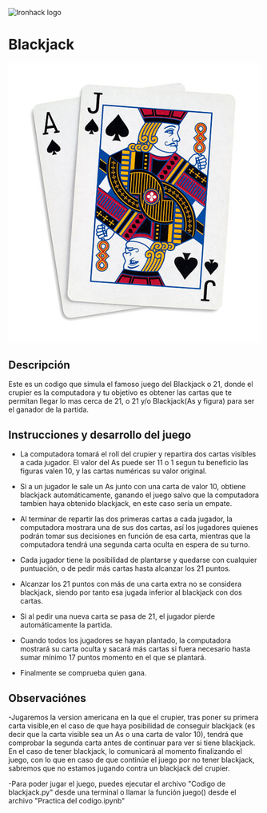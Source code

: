 ![Ironhack logo](https://i.imgur.com/1QgrNNw.png)

# Blackjack
##### ![](https://github.com/Tan30s/Blackjack/blob/main/imagenes/blackjack1.png)

## Descripción 
Este es un codigo que simula el famoso juego del Blackjack o 21, donde el crupier es la computadora y tu objetivo es obtener las cartas que te permitan llegar lo mas cerca de 21, o 21 y/o Blackjack(As y figura) para ser el ganador de la partida.  

## Instrucciones y desarrollo del juego

- La computadora tomará el roll del crupier y repartira dos cartas visibles a cada jugador. El valor del As puede ser 11 o 1 segun tu beneficio las figuras valen 10, y las cartas numéricas su valor original. 

- Si a un jugador le sale un As junto con una carta de valor 10, obtiene blackjack automáticamente, ganando el juego salvo que la computadora tambien haya obtenido blackjack, en este caso sería un empate. 

- Al terminar de repartir las dos primeras cartas a cada jugador, la computadora mostrara una de sus dos cartas, así los jugadores quienes podrán tomar sus decisiones en función de esa carta, mientras que la computadora tendrá una segunda carta oculta en espera de su turno. 

- Cada jugador tiene la posibilidad de plantarse y quedarse con cualquier puntuación, o de pedir más cartas hasta alcanzar los 21 puntos. 

- Alcanzar los 21 puntos con más de una carta extra no se considera blackjack, siendo por tanto esa jugada inferior al blackjack con dos cartas. 

- Si al pedir una nueva carta se pasa de 21, el jugador pierde automáticamente la partida.

- Cuando todos los jugadores se hayan plantado, la computadora  mostrará su carta oculta y sacará más cartas si fuera necesario hasta sumar mínimo 17 puntos momento en el que se plantará.

- Finalmente se comprueba quien gana.

## Observaciónes
-Jugaremos la version americana en la que  el crupier, tras poner su primera carta visible,en el caso de que haya posibilidad de conseguir blackjack (es decir que la carta visible sea un As o una carta de valor 10), tendrá que comprobar la segunda carta antes de continuar para ver si tiene blackjack. En el caso de tener blackjack, lo comunicará al momento finalizando el juego, con lo que en caso de que continúe el juego por no tener blackjack, sabremos que no estamos jugando contra un blackjack del crupier.

-Para poder jugar el juego, puedes ejecutar el archivo "Codigo de blackjack.py" desde una terminal o llamar la función juego() desde el archivo "Practica del codigo.ipynb"

